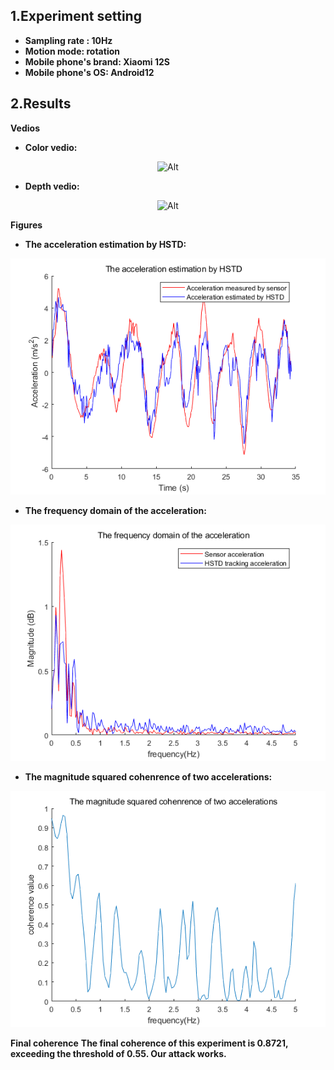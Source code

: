 ## 1.Experiment setting
* **Sampling rate : 10Hz** 
* **Motion mode: rotation**
* **Mobile phone's brand: Xiaomi 12S**
* **Mobile phone's OS: Android12**
## 2.Results

**Vedios**
* **Color vedio:**
<div align=center>

 ![Alt](./Indoor_10Hz_Xiaomi12S_rotation.gif) 

</div>

* **Depth vedio:** 
<div align=center>

 ![Alt](./Indoor_10Hz_Xiaomi12S_rotation_depth.gif) 

</div>

**Figures**
* **The acceleration estimation by HSTD:**
<div align=center>

 ![Alt](./The%20acceleration%20estimation%20by%20HSTD.png) 
</div>

* **The frequency domain of the acceleration:**
<div align=center>

 ![Alt](./The%20frequency%20domain%20of%20the%20acceleration.png) 
</div>

* **The magnitude squared cohenrence of two accelerations:**
<div align=center>

 ![Alt](./The%20magnitude%20squared%20cohenrence%20of%20two%20accelerations.png) 
</div>

**Final coherence**
**The final coherence of this experiment is 0.8721, exceeding the threshold of 0.55. Our attack works.**